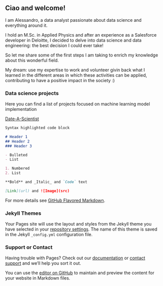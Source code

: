 ## Ciao and welcome! 

I am Alessandro, a data analyst passionate about data science and everything around it.

I hold an M.Sc. in Applied Physics and after an experience as a Salesforce developer in Deloitte, I decided to delve into data science and data engineering: the best decision I could ever take!

So let me share some of the first steps I am taking to enrich my knowledge about this wonderful field.

My dream: use my expertise to work and volunteer givin back what I learned in the different areas in which these activities can be applied, contributing to have a positive impact in the society :)

### Data science projects

Here you can find a list of projects focused on machine learning model implementation

[Date-A-Scientist](https://github.com/AleGuarnieri/aleguarnieri.github.io/tree/master/Date-a-Scientist)







```markdown
Syntax highlighted code block

# Header 1
## Header 2
### Header 3

- Bulleted
- List

1. Numbered
2. List

**Bold** and _Italic_ and `Code` text

[Link](url) and ![Image](src)
```

For more details see [GitHub Flavored Markdown](https://guides.github.com/features/mastering-markdown/).

### Jekyll Themes

Your Pages site will use the layout and styles from the Jekyll theme you have selected in your [repository settings](https://github.com/AleGuarnieri/aleguarnieri.github.io/settings). The name of this theme is saved in the Jekyll `_config.yml` configuration file.

### Support or Contact

Having trouble with Pages? Check out our [documentation](https://help.github.com/categories/github-pages-basics/) or [contact support](https://github.com/contact) and we’ll help you sort it out.






You can use the [editor on GitHub](https://github.com/AleGuarnieri/aleguarnieri.github.io/edit/master/index.md) to maintain and preview the content for your website in Markdown files.

















